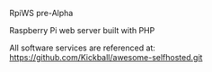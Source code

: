 
RpiWS pre-Alpha


Raspberry Pi web server built with PHP




All software services are referenced at:
https://github.com/Kickball/awesome-selfhosted.git
